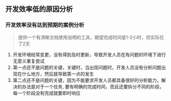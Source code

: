 ## 开发效率低的原因分析

### 开发效率没有达到预期的案例分析
> 提供一个有清晰文档使用说明的工具，期望完成时间是1-2小时，但实际花了2天

1. 开发环境经常变更，没有得到及时更新，导致开发人员在有问题的环境下进行无意义重复尝试
2. 第一点还不是问题的关键，关键时，当出现问题时，开发人员没有分析问题出现在什么地方，然后就导致第一点的发生
3. 第二点还不是问题的关键，因为不能要求开发人员都具备很好的分析能力，解决的办法是对于一个任务, 要有明确的完成时间，而且还要拆分不同的阶段，每一个阶段没有完成就要即时响应
